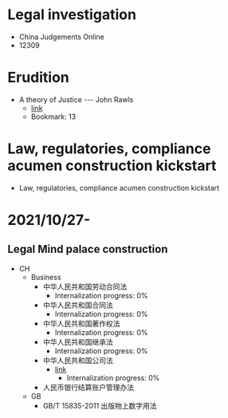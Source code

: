 # Legal investigation
- China Judgements Online
- 12309


# Erudition
- A theory of Justice --- John Rawls
  - [link](https://www.consiglio.regione.campania.it/cms/CM_PORTALE_CRC/servlet/Docs?dir=docs_biblio&file=BiblioContenuto_3641.pdf)
  - Bookmark: 13
# Law, regulatories, compliance acumen construction kickstart
- Law, regulatories, compliance acumen construction kickstart

# 2021/10/27-
## Legal Mind palace construction
- CH
  - Business
    - 中华人民共和国劳动合同法
      - Internalization progress: 0%
    - 中华人民共和国合同法
      - Internalization progress: 0%
    - 中华人民共和国著作权法
      - Internalization progress: 0%
    - 中华人民共和国继承法
      - Internalization progress: 0%
    - 中华人民共和国公司法
      - [link](uggc://txzy.fnze.tbi.pa/afwt/stf/201906/g20190625_302790.ugzy)
        - Internalization progress: 0%
    - 人民币银行结算账户管理办法
  - GB
    - GB/T 15835-2011 出版物上数字用法